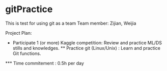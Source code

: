 # gitPractice
This is test for using git as a team
Team member: Zijian, Weijia

Project Plan:
* Participate 1 (or more) Kaggle competition: Review and practice ML/DS stills and knowledges.
** Practice git (Linux/Unix) : Learn and practice Git functions.

*** Time commitement : 0.5h per day


 
